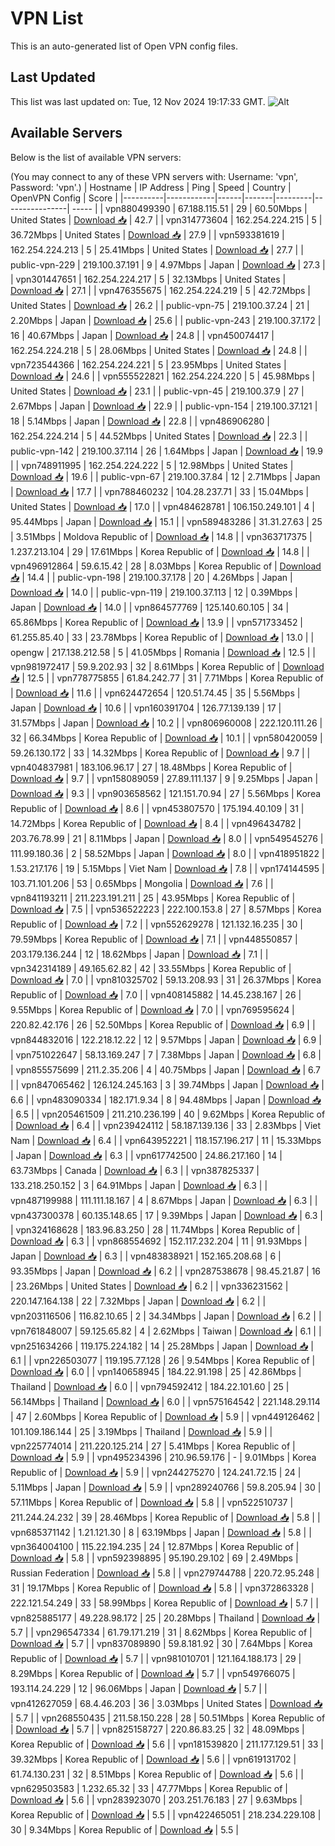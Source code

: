 # VPN List

This is an auto-generated list of Open VPN config files.

## Last Updated

This list was last updated on: Tue, 12 Nov 2024 19:17:33 GMT.
![Alt](https://repobeats.axiom.co/api/embed/186b98318ef1479477931607c1ad7d823f12451f.svg "Repobeats analytics image")

## Available Servers

Below is the list of available VPN servers:

(You may connect to any of these VPN servers with: Username: 'vpn', Password: 'vpn'.)
| Hostname | IP Address | Ping | Speed | Country | OpenVPN Config | Score |
|----------|------------|------|-------|---------|----------------| ----- |
| vpn880499390 | 67.188.115.51 | 29 | 60.50Mbps | United States | [Download 📥](./configs/server_0_US.ovpn) | 42.7 |
| vpn314773604 | 162.254.224.215 | 5 | 36.72Mbps | United States | [Download 📥](./configs/server_1_US.ovpn) | 27.9 |
| vpn593381619 | 162.254.224.213 | 5 | 25.41Mbps | United States | [Download 📥](./configs/server_2_US.ovpn) | 27.7 |
| public-vpn-229 | 219.100.37.191 | 9 | 4.97Mbps | Japan | [Download 📥](./configs/server_3_JP.ovpn) | 27.3 |
| vpn301447651 | 162.254.224.217 | 5 | 32.13Mbps | United States | [Download 📥](./configs/server_4_US.ovpn) | 27.1 |
| vpn476355675 | 162.254.224.219 | 5 | 42.72Mbps | United States | [Download 📥](./configs/server_5_US.ovpn) | 26.2 |
| public-vpn-75 | 219.100.37.24 | 21 | 2.20Mbps | Japan | [Download 📥](./configs/server_6_JP.ovpn) | 25.6 |
| public-vpn-243 | 219.100.37.172 | 16 | 40.67Mbps | Japan | [Download 📥](./configs/server_7_JP.ovpn) | 24.8 |
| vpn450074417 | 162.254.224.218 | 5 | 28.06Mbps | United States | [Download 📥](./configs/server_8_US.ovpn) | 24.8 |
| vpn723544366 | 162.254.224.221 | 5 | 23.95Mbps | United States | [Download 📥](./configs/server_9_US.ovpn) | 24.6 |
| vpn555522821 | 162.254.224.220 | 5 | 45.98Mbps | United States | [Download 📥](./configs/server_10_US.ovpn) | 23.1 |
| public-vpn-45 | 219.100.37.9 | 27 | 2.67Mbps | Japan | [Download 📥](./configs/server_11_JP.ovpn) | 22.9 |
| public-vpn-154 | 219.100.37.121 | 18 | 5.14Mbps | Japan | [Download 📥](./configs/server_12_JP.ovpn) | 22.8 |
| vpn486906280 | 162.254.224.214 | 5 | 44.52Mbps | United States | [Download 📥](./configs/server_13_US.ovpn) | 22.3 |
| public-vpn-142 | 219.100.37.114 | 26 | 1.64Mbps | Japan | [Download 📥](./configs/server_14_JP.ovpn) | 19.9 |
| vpn748911995 | 162.254.224.222 | 5 | 12.98Mbps | United States | [Download 📥](./configs/server_15_US.ovpn) | 19.6 |
| public-vpn-67 | 219.100.37.84 | 12 | 2.71Mbps | Japan | [Download 📥](./configs/server_16_JP.ovpn) | 17.7 |
| vpn788460232 | 104.28.237.71 | 33 | 15.04Mbps | United States | [Download 📥](./configs/server_17_US.ovpn) | 17.0 |
| vpn484628781 | 106.150.249.101 | 4 | 95.44Mbps | Japan | [Download 📥](./configs/server_18_JP.ovpn) | 15.1 |
| vpn589483286 | 31.31.27.63 | 25 | 3.51Mbps | Moldova Republic of | [Download 📥](./configs/server_19_MD.ovpn) | 14.8 |
| vpn363717375 | 1.237.213.104 | 29 | 17.61Mbps | Korea Republic of | [Download 📥](./configs/server_20_KR.ovpn) | 14.8 |
| vpn496912864 | 59.6.15.42 | 28 | 8.03Mbps | Korea Republic of | [Download 📥](./configs/server_21_KR.ovpn) | 14.4 |
| public-vpn-198 | 219.100.37.178 | 20 | 4.26Mbps | Japan | [Download 📥](./configs/server_22_JP.ovpn) | 14.0 |
| public-vpn-119 | 219.100.37.113 | 12 | 0.39Mbps | Japan | [Download 📥](./configs/server_23_JP.ovpn) | 14.0 |
| vpn864577769 | 125.140.60.105 | 34 | 65.86Mbps | Korea Republic of | [Download 📥](./configs/server_24_KR.ovpn) | 13.9 |
| vpn571733452 | 61.255.85.40 | 33 | 23.78Mbps | Korea Republic of | [Download 📥](./configs/server_25_KR.ovpn) | 13.0 |
| opengw | 217.138.212.58 | 5 | 41.05Mbps | Romania | [Download 📥](./configs/server_26_RO.ovpn) | 12.5 |
| vpn981972417 | 59.9.202.93 | 32 | 8.61Mbps | Korea Republic of | [Download 📥](./configs/server_27_KR.ovpn) | 12.5 |
| vpn778775855 | 61.84.242.77 | 31 | 7.71Mbps | Korea Republic of | [Download 📥](./configs/server_28_KR.ovpn) | 11.6 |
| vpn624472654 | 120.51.74.45 | 35 | 5.56Mbps | Japan | [Download 📥](./configs/server_29_JP.ovpn) | 10.6 |
| vpn160391704 | 126.77.139.139 | 17 | 31.57Mbps | Japan | [Download 📥](./configs/server_30_JP.ovpn) | 10.2 |
| vpn806960008 | 222.120.111.26 | 32 | 66.34Mbps | Korea Republic of | [Download 📥](./configs/server_31_KR.ovpn) | 10.1 |
| vpn580420059 | 59.26.130.172 | 33 | 14.32Mbps | Korea Republic of | [Download 📥](./configs/server_32_KR.ovpn) | 9.7 |
| vpn404837981 | 183.106.96.17 | 27 | 18.48Mbps | Korea Republic of | [Download 📥](./configs/server_33_KR.ovpn) | 9.7 |
| vpn158089059 | 27.89.111.137 | 9 | 9.25Mbps | Japan | [Download 📥](./configs/server_34_JP.ovpn) | 9.3 |
| vpn903658562 | 121.151.70.94 | 27 | 5.56Mbps | Korea Republic of | [Download 📥](./configs/server_35_KR.ovpn) | 8.6 |
| vpn453807570 | 175.194.40.109 | 31 | 14.72Mbps | Korea Republic of | [Download 📥](./configs/server_36_KR.ovpn) | 8.4 |
| vpn496434782 | 203.76.78.99 | 21 | 8.11Mbps | Japan | [Download 📥](./configs/server_37_JP.ovpn) | 8.0 |
| vpn549545276 | 111.99.180.36 | 2 | 58.52Mbps | Japan | [Download 📥](./configs/server_38_JP.ovpn) | 8.0 |
| vpn418951822 | 1.53.217.176 | 19 | 5.15Mbps | Viet Nam | [Download 📥](./configs/server_39_VN.ovpn) | 7.8 |
| vpn174144595 | 103.71.101.206 | 53 | 0.65Mbps | Mongolia | [Download 📥](./configs/server_40_MN.ovpn) | 7.6 |
| vpn841193211 | 211.223.191.211 | 25 | 43.95Mbps | Korea Republic of | [Download 📥](./configs/server_41_KR.ovpn) | 7.5 |
| vpn536522223 | 222.100.153.8 | 27 | 8.57Mbps | Korea Republic of | [Download 📥](./configs/server_42_KR.ovpn) | 7.2 |
| vpn552629278 | 121.132.16.235 | 30 | 79.59Mbps | Korea Republic of | [Download 📥](./configs/server_43_KR.ovpn) | 7.1 |
| vpn448550857 | 203.179.136.244 | 12 | 18.62Mbps | Japan | [Download 📥](./configs/server_44_JP.ovpn) | 7.1 |
| vpn342314189 | 49.165.62.82 | 42 | 33.55Mbps | Korea Republic of | [Download 📥](./configs/server_45_KR.ovpn) | 7.0 |
| vpn810325702 | 59.13.208.93 | 31 | 26.37Mbps | Korea Republic of | [Download 📥](./configs/server_46_KR.ovpn) | 7.0 |
| vpn408145882 | 14.45.238.167 | 26 | 9.55Mbps | Korea Republic of | [Download 📥](./configs/server_47_KR.ovpn) | 7.0 |
| vpn769595624 | 220.82.42.176 | 26 | 52.50Mbps | Korea Republic of | [Download 📥](./configs/server_48_KR.ovpn) | 6.9 |
| vpn844832016 | 122.218.12.22 | 12 | 9.57Mbps | Japan | [Download 📥](./configs/server_49_JP.ovpn) | 6.9 |
| vpn751022647 | 58.13.169.247 | 7 | 7.38Mbps | Japan | [Download 📥](./configs/server_50_JP.ovpn) | 6.8 |
| vpn855575699 | 211.2.35.206 | 4 | 40.75Mbps | Japan | [Download 📥](./configs/server_51_JP.ovpn) | 6.7 |
| vpn847065462 | 126.124.245.163 | 3 | 39.74Mbps | Japan | [Download 📥](./configs/server_52_JP.ovpn) | 6.6 |
| vpn483090334 | 182.171.9.34 | 8 | 94.48Mbps | Japan | [Download 📥](./configs/server_53_JP.ovpn) | 6.5 |
| vpn205461509 | 211.210.236.199 | 40 | 9.62Mbps | Korea Republic of | [Download 📥](./configs/server_54_KR.ovpn) | 6.4 |
| vpn239424112 | 58.187.139.136 | 33 | 2.83Mbps | Viet Nam | [Download 📥](./configs/server_55_VN.ovpn) | 6.4 |
| vpn643952221 | 118.157.196.217 | 11 | 15.33Mbps | Japan | [Download 📥](./configs/server_56_JP.ovpn) | 6.3 |
| vpn617742500 | 24.86.217.160 | 14 | 63.73Mbps | Canada | [Download 📥](./configs/server_57_CA.ovpn) | 6.3 |
| vpn387825337 | 133.218.250.152 | 3 | 64.91Mbps | Japan | [Download 📥](./configs/server_58_JP.ovpn) | 6.3 |
| vpn487199988 | 111.111.18.167 | 4 | 8.67Mbps | Japan | [Download 📥](./configs/server_59_JP.ovpn) | 6.3 |
| vpn437300378 | 60.135.148.65 | 17 | 9.39Mbps | Japan | [Download 📥](./configs/server_60_JP.ovpn) | 6.3 |
| vpn324168628 | 183.96.83.250 | 28 | 11.74Mbps | Korea Republic of | [Download 📥](./configs/server_61_KR.ovpn) | 6.3 |
| vpn868554692 | 152.117.232.204 | 11 | 91.93Mbps | Japan | [Download 📥](./configs/server_62_JP.ovpn) | 6.3 |
| vpn483838921 | 152.165.208.68 | 6 | 93.35Mbps | Japan | [Download 📥](./configs/server_63_JP.ovpn) | 6.2 |
| vpn287538678 | 98.45.21.87 | 16 | 23.26Mbps | United States | [Download 📥](./configs/server_64_US.ovpn) | 6.2 |
| vpn336231562 | 220.147.164.138 | 22 | 7.32Mbps | Japan | [Download 📥](./configs/server_65_JP.ovpn) | 6.2 |
| vpn203116506 | 116.82.10.65 | 2 | 34.34Mbps | Japan | [Download 📥](./configs/server_66_JP.ovpn) | 6.2 |
| vpn761848007 | 59.125.65.82 | 4 | 2.62Mbps | Taiwan | [Download 📥](./configs/server_67_TW.ovpn) | 6.1 |
| vpn251634266 | 119.175.224.182 | 14 | 25.28Mbps | Japan | [Download 📥](./configs/server_68_JP.ovpn) | 6.1 |
| vpn226503077 | 119.195.77.128 | 26 | 9.54Mbps | Korea Republic of | [Download 📥](./configs/server_69_KR.ovpn) | 6.0 |
| vpn140658945 | 184.22.91.198 | 25 | 42.86Mbps | Thailand | [Download 📥](./configs/server_70_TH.ovpn) | 6.0 |
| vpn794592412 | 184.22.101.60 | 25 | 56.14Mbps | Thailand | [Download 📥](./configs/server_71_TH.ovpn) | 6.0 |
| vpn575164542 | 221.148.29.114 | 47 | 2.60Mbps | Korea Republic of | [Download 📥](./configs/server_72_KR.ovpn) | 5.9 |
| vpn449126462 | 101.109.186.144 | 25 | 3.19Mbps | Thailand | [Download 📥](./configs/server_73_TH.ovpn) | 5.9 |
| vpn225774014 | 211.220.125.214 | 27 | 5.41Mbps | Korea Republic of | [Download 📥](./configs/server_74_KR.ovpn) | 5.9 |
| vpn495234396 | 210.96.59.176 | - | 9.01Mbps | Korea Republic of | [Download 📥](./configs/server_75_KR.ovpn) | 5.9 |
| vpn244275270 | 124.241.72.15 | 24 | 5.11Mbps | Japan | [Download 📥](./configs/server_76_JP.ovpn) | 5.9 |
| vpn289240766 | 59.8.205.94 | 30 | 57.11Mbps | Korea Republic of | [Download 📥](./configs/server_77_KR.ovpn) | 5.8 |
| vpn522510737 | 211.244.24.232 | 39 | 28.46Mbps | Korea Republic of | [Download 📥](./configs/server_78_KR.ovpn) | 5.8 |
| vpn685371142 | 1.21.121.30 | 8 | 63.19Mbps | Japan | [Download 📥](./configs/server_79_JP.ovpn) | 5.8 |
| vpn364004100 | 115.22.194.235 | 24 | 12.87Mbps | Korea Republic of | [Download 📥](./configs/server_80_KR.ovpn) | 5.8 |
| vpn592398895 | 95.190.29.102 | 69 | 2.49Mbps | Russian Federation | [Download 📥](./configs/server_81_RU.ovpn) | 5.8 |
| vpn279744788 | 220.72.95.248 | 31 | 19.17Mbps | Korea Republic of | [Download 📥](./configs/server_82_KR.ovpn) | 5.8 |
| vpn372863328 | 222.121.54.249 | 33 | 58.99Mbps | Korea Republic of | [Download 📥](./configs/server_83_KR.ovpn) | 5.7 |
| vpn825885177 | 49.228.98.172 | 25 | 20.28Mbps | Thailand | [Download 📥](./configs/server_84_TH.ovpn) | 5.7 |
| vpn296547334 | 61.79.171.219 | 31 | 8.62Mbps | Korea Republic of | [Download 📥](./configs/server_85_KR.ovpn) | 5.7 |
| vpn837089890 | 59.8.181.92 | 30 | 7.64Mbps | Korea Republic of | [Download 📥](./configs/server_86_KR.ovpn) | 5.7 |
| vpn981010701 | 121.164.188.173 | 29 | 8.29Mbps | Korea Republic of | [Download 📥](./configs/server_87_KR.ovpn) | 5.7 |
| vpn549766075 | 193.114.24.229 | 12 | 96.06Mbps | Japan | [Download 📥](./configs/server_88_JP.ovpn) | 5.7 |
| vpn412627059 | 68.4.46.203 | 36 | 3.03Mbps | United States | [Download 📥](./configs/server_89_US.ovpn) | 5.7 |
| vpn268550435 | 211.58.150.228 | 28 | 50.51Mbps | Korea Republic of | [Download 📥](./configs/server_90_KR.ovpn) | 5.7 |
| vpn825158727 | 220.86.83.25 | 32 | 48.09Mbps | Korea Republic of | [Download 📥](./configs/server_91_KR.ovpn) | 5.6 |
| vpn181539820 | 211.177.129.51 | 33 | 39.32Mbps | Korea Republic of | [Download 📥](./configs/server_92_KR.ovpn) | 5.6 |
| vpn619131702 | 61.74.130.231 | 32 | 8.51Mbps | Korea Republic of | [Download 📥](./configs/server_93_KR.ovpn) | 5.6 |
| vpn629503583 | 1.232.65.32 | 33 | 47.77Mbps | Korea Republic of | [Download 📥](./configs/server_94_KR.ovpn) | 5.6 |
| vpn283923070 | 203.251.76.183 | 27 | 9.63Mbps | Korea Republic of | [Download 📥](./configs/server_95_KR.ovpn) | 5.5 |
| vpn422465051 | 218.234.229.108 | 30 | 9.34Mbps | Korea Republic of | [Download 📥](./configs/server_96_KR.ovpn) | 5.5 |
